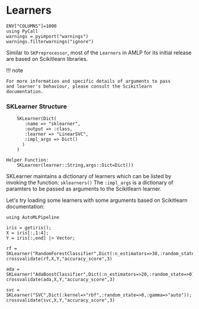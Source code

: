 # Learners
```@setup learner
ENV["COLUMNS"]=1000
using PyCall
warnings = pyimport("warnings")
warnings.filterwarnings("ignore")
```
Similar to `SKPreprocessor`, most of the `Learners` in AMLP
for its initial release are based on Scikitlearn libraries.

!!! note


    For more information and specific details of arguments to pass
    and learner's behaviour, please consult the Scikitlearn 
    documentation.

### SKLearner Structure
```
    SKLearner(Dict(
       :name => "sklearner",
       :output => :class,
       :learner => "LinearSVC",
       :impl_args => Dict()
      )
    )

Helper Function:
    SKLearner(learner::String,args::Dict=Dict())
```
SKLearner maintains a dictionary of learners which can
be listed by invoking the function: `sklearners()`
The `:impl_args` is a dictionary of paramters to be
passed as arguments to the Scikitlearn learner.

Let's try loading some learners with some arguments based on Scikitlearn
documentation:

```@repl learner
using AutoMLPipeline

iris = getiris();
X = iris[:,1:4];
Y = iris[:,end] |> Vector;

rf = SKLearner("RandomForestClassifier",Dict(:n_estimators=>30,:random_state=>0));
crossvalidate(rf,X,Y,"accuracy_score",3)

ada = SKLearner("AdaBoostClassifier",Dict(:n_estimators=>20,:random_state=>0));
crossvalidate(ada,X,Y,"accuracy_score",3)

svc = SKLearner("SVC",Dict(:kernel=>"rbf",:random_state=>0,:gamma=>"auto"));
crossvalidate(svc,X,Y,"accuracy_score",3)
```
